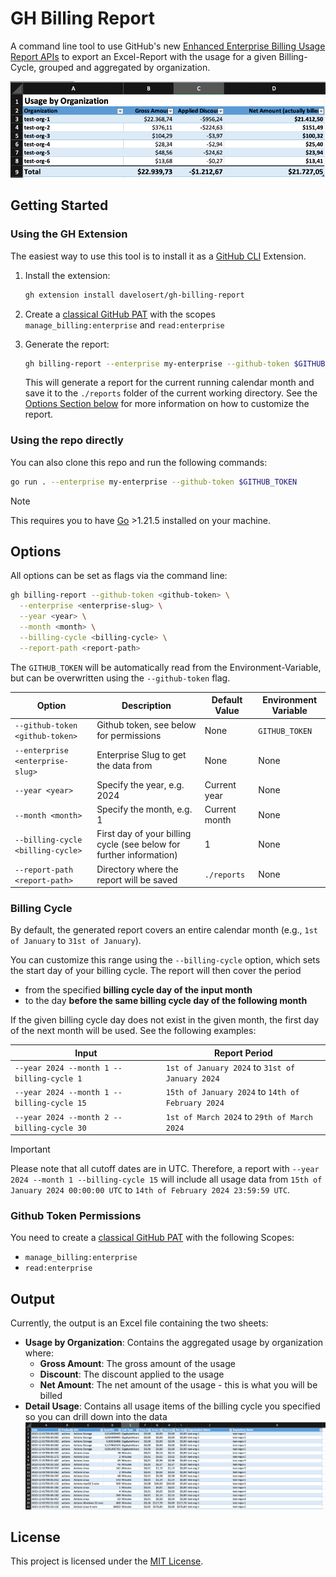 # GH Billing Report

A command line tool to use GitHub's new [Enhanced Enterprise Billing Usage Report APIs](https://docs.github.com/en/enterprise-cloud@latest/rest/enterprise-admin/billing?apiVersion=2022-11-28#get-billing-usage-report-for-an-enterprise) to export an Excel-Report with the usage for a given Billing-Cycle, grouped and aggregated by organization.

![Screenshot of an Excel File containing a Billing Report by Organization](./docs/images/org-report.png)

## Getting Started

### Using the GH Extension

The easiest way to use this tool is to install it as a [GitHub CLI](https://cli.github.com/) Extension.

1. Install the extension:

    ```bash
    gh extension install davelosert/gh-billing-report
    ```

2. Create a [classical GitHub PAT](https://docs.github.com/en/authentication/keeping-your-account-and-data-secure/managing-your-personal-access-tokens#creating-a-personal-access-token-classic) with the scopes `manage_billing:enterprise` and `read:enterprise`

3. Generate the report:

    ```bash
    gh billing-report --enterprise my-enterprise --github-token $GITHUB_TOKEN
    ```

    This will generate a report for the current running calendar month and save it to the `./reports` folder of the current working directory. See the [Options Section below](#options) for more information on how to customize the report.

### Using the repo directly

You can also clone this repo and run the following commands:

```bash
go run . --enterprise my-enterprise --github-token $GITHUB_TOKEN
```

> [!NOTE]
> This requires you to have [Go](https://golang.org/) >1.21.5 installed on your machine.

## Options

All options can be set as flags via the command line:

```bash
gh billing-report --github-token <github-token> \
  --enterprise <enterprise-slug> \
  --year <year> \
  --month <month> \
  --billing-cycle <billing-cycle> \
  --report-path <report-path>
```

The `GITHUB_TOKEN` will be automatically read from the Environment-Variable, but can be overwritten using the `--github-token` flag.

| Option                            | Description                                                         | Default Value | Environment Variable |
| --------------------------------- | ------------------------------------------------------------------- | ------------- | -------------------- |
| `--github-token <github-token>`   | Github token, see below for permissions                             | None          | `GITHUB_TOKEN`       |
| `--enterprise <enterprise-slug>`  | Enterprise Slug to get the data from                                | None          | None                 |
| `--year <year>`                   | Specify the year, e.g. 2024                                         | Current year  | None                 |
| `--month <month>`                 | Specify the month, e.g. 1                                           | Current month | None                 |
| `--billing-cycle <billing-cycle>` | First day of your billing cycle (see below for further information) | 1             | None                 |
| `--report-path <report-path>`     | Directory where the report will be saved                            | `./reports`   | None                 |

### Billing Cycle

By default, the generated report covers an entire calendar month (e.g., `1st of January` to `31st of January`).

You can customize this range using the `--billing-cycle` option, which sets the start day of your billing cycle. The report will then cover the period

- from the specified **billing cycle day of the input month**
- to the day **before the same billing cycle day of the following month**

If the given billing cycle day does not exist in the given month, the first day of the next month will be used. See the following examples:

| Input                                      | Report Period                                     |
| ------------------------------------------ | ------------------------------------------------- |
| `--year 2024 --month 1 --billing-cycle 1`  | `1st of January 2024` to `31st of January 2024`   |
| `--year 2024 --month 1 --billing-cycle 15` | `15th of January 2024` to `14th of February 2024` |
| `--year 2024 --month 2 --billing-cycle 30` | `1st of March 2024` to `29th of March 2024`       |

> [!IMPORTANT]
> Please note that all cutoff dates are in UTC. Therefore, a report with `--year 2024 --month 1 --billing-cycle 15` will include all usage data from `15th of January 2024 00:00:00 UTC` to `14th of February 2024 23:59:59 UTC`.

### Github Token Permissions

You need to create a [classical GitHub PAT](https://docs.github.com/en/authentication/keeping-your-account-and-data-secure/managing-your-personal-access-tokens#creating-a-personal-access-token-classic) with the following Scopes:

- `manage_billing:enterprise`
- `read:enterprise`

## Output

Currently, the output is an Excel file containing the two sheets:

- **Usage by Organization**: Contains the aggregated usage by organization where:
  - **Gross Amount**: The gross amount of the usage
  - **Discount**: The discount applied to the usage
  - **Net Amount**: The net amount of the usage - this is what you will be billed
- **Detail Usage**: Contains all usage items of the billing cycle you specified so you can drill down into the data
    ![Screenshot of the Detail Usage Sheet](./docs/images/usage-details.png)

## License

This project is licensed under the [MIT License](./LICENSE).
